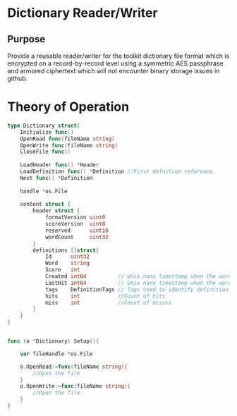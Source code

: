 Dictionary Reader/Writer
========================

## Purpose
Provide a reusable reader/writer for the toolkit dictionary file format which is 
encrypted on a record-by-record level using a symmetric AES passphrase and armored
ciphertext which will not encounter binary storage issues in github.


# Theory of Operation
```go 
type Dictionary struct{
    Initialize func()
    OpenRead func(fileName string)
    OpenWrite func(fileName string)
    CloseFile func()
    
    LoadHeader func() *Header
    LoadDefinition func() *Definition //First defnition reference.
    Next func() *Definition
    
    handle *os.File
   
    content struct {
        header struct {
            formatVersion uint8
            scoreVersion  uint8
            reserved      uint16
            wordCount     uint32
        }
        definitions []struct{
            Id      uint32
            Word    string
            Score   int
            Created int64          // Unix nano timestamp when the word is identified/created.
            LastHit int64          // Unix nano timestamp when the word is identified/created.
            tags    DefinitionTags // Tags used to identify definition attributes.
            hits    int            //Count of hits
            miss    int            //Count of misses
        }
    }
}


func (o *Dictionary) Setup(){

    var fileHandle *os.File

    o.OpenRead:=func(fileName string){
        //Open the file
    }
    o.OpenWrite:=func(fileName string){
        //Open the file.
    }
}

```
